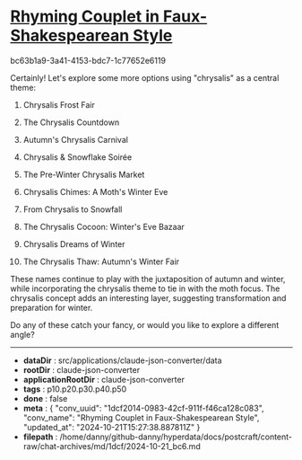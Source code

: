 # [Rhyming Couplet in Faux-Shakespearean Style](https://claude.ai/chat/1dcf2014-0983-42cf-911f-f46ca128c083)

bc63b1a9-3a41-4153-bdc7-1c77652e6119

 Certainly! Let's explore some more options using "chrysalis" as a central theme:

1. Chrysalis Frost Fair

2. The Chrysalis Countdown

3. Autumn's Chrysalis Carnival

4. Chrysalis & Snowflake Soirée

5. The Pre-Winter Chrysalis Market

6. Chrysalis Chimes: A Moth's Winter Eve

7. From Chrysalis to Snowfall

8. The Chrysalis Cocoon: Winter's Eve Bazaar

9. Chrysalis Dreams of Winter

10. The Chrysalis Thaw: Autumn's Winter Fair

These names continue to play with the juxtaposition of autumn and winter, while incorporating the chrysalis theme to tie in with the moth focus. The chrysalis concept adds an interesting layer, suggesting transformation and preparation for winter.

Do any of these catch your fancy, or would you like to explore a different angle?

---

* **dataDir** : src/applications/claude-json-converter/data
* **rootDir** : claude-json-converter
* **applicationRootDir** : claude-json-converter
* **tags** : p10.p20.p30.p40.p50
* **done** : false
* **meta** : {
  "conv_uuid": "1dcf2014-0983-42cf-911f-f46ca128c083",
  "conv_name": "Rhyming Couplet in Faux-Shakespearean Style",
  "updated_at": "2024-10-21T15:27:38.887811Z"
}
* **filepath** : /home/danny/github-danny/hyperdata/docs/postcraft/content-raw/chat-archives/md/1dcf/2024-10-21_bc6.md